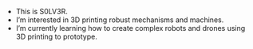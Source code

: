 - This is S0LV3R.
- I’m interested in 3D printing robust mechanisms and machines. 
- I’m currently learning how to create complex robots and drones using 3D printing to prototype.
